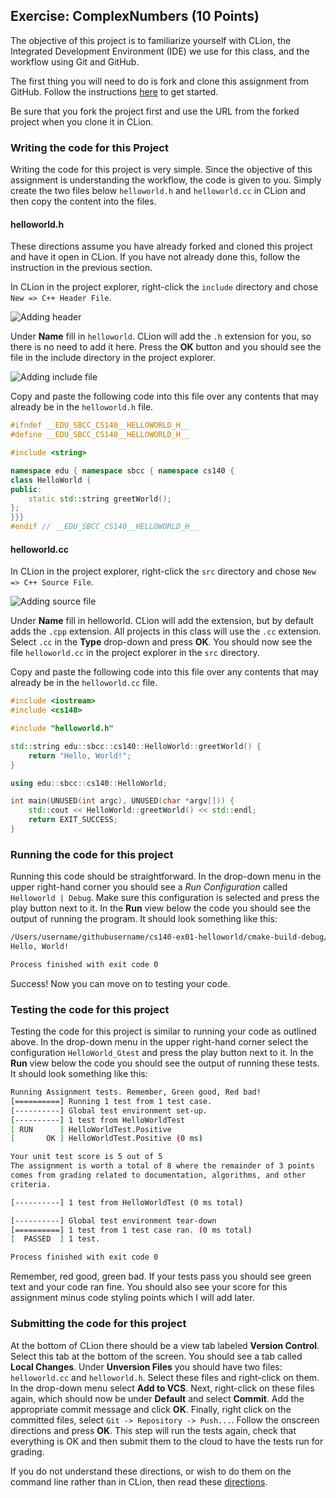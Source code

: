## Exercise: ComplexNumbers (10 Points)

The objective of this project is to familiarize yourself with
CLion, the Integrated Development Environment (IDE) we use for
this class, and the workflow using Git and GitHub.

The first thing you will need to do is fork and clone this assignment
from GitHub. Follow the instructions
[here](https://github.com/sbcc-cs140-fall2018/HowToStartEveryProject)
to get started.

Be sure that you fork the project first and use the URL from
the forked project when you clone it in CLion.

### Writing the code for this Project

Writing the code for this project is very simple. Since the
objective of this assignment is understanding the workflow,
the code is given to you. Simply create the two files below
`helloworld.h` and `helloworld.cc` in CLion
and then copy the content into the files.

#### helloworld.h

These directions assume you have already forked and cloned this
project and have it open in CLion. If you have not already done
this, follow the instruction in the previous section.

In CLion in the project explorer, right-click the `include` directory
and chose `New => C++ Header File`.

![Adding header](https://github.com/sbcc-cs140-fall2018/Course-Information/wiki/images/01_include_file.png)

Under **Name** fill in `helloworld`. CLion will add the `.h` extension for you,
so there is no need to add it here. Press the **OK** button
and you should see the file in the include directory in
the project explorer.

![Adding include file](https://github.com/sbcc-cs140-fall2018/Course-Information/wiki/images/02_new_header_file.png)


Copy and paste the following code into this file over any
contents that may already be in the `helloworld.h` file.

```cpp
#ifndef __EDU_SBCC_CS140__HELLOWORLD_H__
#define __EDU_SBCC_CS140__HELLOWORLD_H__

#include <string>

namespace edu { namespace sbcc { namespace cs140 {
class HelloWorld {
public:
    static std::string greetWorld();
};
}}}
#endif // __EDU_SBCC_CS140__HELLOWORLD_H__
```
#### helloworld.cc

In CLion in the project explorer, right-click the `src` directory
and chose `New => C++ Source File`.

![Adding source file](https://github.com/sbcc-cs140-fall2018/Course-Information/wiki/images/03_new_source_file.png)

Under **Name** fill in
helloworld. CLion will add the extension, but by default
adds the `.cpp` extension. All projects in this class will
use the `.cc` extension. Select `.cc` in the **Type** drop-down
and press **OK**. You should now see the file `helloworld.cc` in
the project explorer in the `src` directory.

Copy and paste the following code into this file over any
contents that may already be in the `helloworld.cc` file.

```cpp
#include <iostream>
#include <cs140>

#include "helloworld.h"

std::string edu::sbcc::cs140::HelloWorld::greetWorld() {
    return "Hello, World!";
}

using edu::sbcc::cs140::HelloWorld;

int main(UNUSED(int argc), UNUSED(char *argv[])) {
    std::cout << HelloWorld::greetWorld() << std::endl;
    return EXIT_SUCCESS;
}
```
### Running the code for this project

Running this code should be straightforward. In the drop-down
menu in the upper right-hand corner you should see a *Run
Configuration* called `Helloworld | Debug`. Make sure this
configuration is selected and press the play button next to it.
In the **Run** view below the code you should see the output
of running the program. It should look something like this:

```bash
/Users/username/githubusername/cs140-ex01-helloworld/cmake-build-debug/bin/HelloWorld
Hello, World!

Process finished with exit code 0
```
Success! Now you can move on to testing your code.

### Testing the code for this project

Testing the code for this project is similar to running your code
as outlined above. In the drop-down menu in the upper right-hand
corner select the configuration `HelloWorld_Gtest` and press the
play button next to it. In the **Run** view below the code you should
see the output of running these tests. It should look something
like this:

```bash
Running Assignment tests. Remember, Green good, Red bad!
[==========] Running 1 test from 1 test case.
[----------] Global test environment set-up.
[----------] 1 test from HelloWorldTest
[ RUN      ] HelloWorldTest.Positive
[       OK ] HelloWorldTest.Positive (0 ms)

Your unit test score is 5 out of 5
The assignment is worth a total of 8 where the remainder of 3 points
comes from grading related to documentation, algorithms, and other
criteria.

[----------] 1 test from HelloWorldTest (0 ms total)

[----------] Global test environment tear-down
[==========] 1 test from 1 test case ran. (0 ms total)
[  PASSED  ] 1 test.

Process finished with exit code 0
```

Remember, red good, green bad. If your tests pass you should see green
text and your code ran fine. You should also see your score for this
assignment minus code styling points which I will add later.

### Submitting the code for this project

At the bottom of CLion there should be a view tab labeled **Version Control**.
Select this tab at the bottom of the screen. You should see a tab called **Local Changes**.
Under **Unversion Files** you should have two files: `helloworld.cc` and `helloworld.h`.
Select these files and right-click on them. In the drop-down menu
select **Add to VCS**. Next, right-click on these files again, which should
now be under **Default** and select **Commit**. Add the appropriate
commit message and click **OK**. Finally, right click on the committed files,
select `Git -> Repository -> Push...`. Follow the onscreen directions
and press **OK**. This step will run the tests again, check that everything is OK
and then submit them to the cloud to have the tests run for grading.

If you do not understand these directions, or wish to do them on the command
line rather than in CLion, then read these [directions](https://github.com/sbcc-cs140-fall2018/HowToSubmitEveryProject).